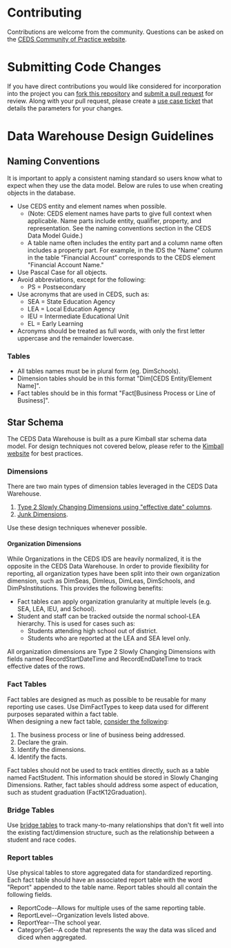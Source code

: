 Contributing
============

Contributions are welcome from the community. Questions can be asked on the
[CEDS Community of Practice website](https://ceds.communities.ed.gov/#program).

# Submitting Code Changes

If you have direct contributions you would like considered for incorporation
into the project you can [fork this repository](https://help.github.com/articles/fork-a-repo/) and
[submit a pull request](https://help.github.com/articles/about-pull-requests/) for review.  Along with your pull request, please
create a [use case ticket](https://github.com/CEDStandards/CEDS-Data-Warehouse/issues/new?assignees=&labels=&template=ceds-integrated-data-store-and-data-warehouse-use-case.md&title=) that details the
parameters for your changes.

# Data Warehouse Design Guidelines

## Naming Conventions

It is important to apply a consistent naming standard so users know what to
expect when they use the data model.  Below are rules to use when creating objects
in the database.

* Use CEDS entity and element names when possible.
  * (Note: CEDS element names have parts to give full context when applicable. Name parts include entity, qualifier, property, and representation. See the naming conventions section in the CEDS Data Model Guide.)
  * A table name often includes the entity part and a column name often includes a property part. For example, in the IDS the "Name" column in the table “Financial Account” corresponds to the CEDS element "Financial Account Name."
* Use Pascal Case for all objects.
* Avoid abbreviations, except for the following:
  * PS = Postsecondary
* Use acronyms that are used in CEDS, such as:
  * SEA = State Education Agency
  * LEA = Local Education Agency
  * IEU = Intermediate Educational Unit
  * EL = Early Learning
* Acronyms should be treated as full words, with only the first letter uppercase and the remainder lowercase.

### Tables

* All tables names must be in plural form (eg. DimSchools).
* Dimension tables should be in this format "Dim[CEDS Entity/Element Name]".
* Fact tables should be in this format "Fact[Business Process or Line of Business]".

## Star Schema

The CEDS Data Warehouse is built as a pure Kimball star schema data model.  For
design techniques not covered below, please refer to the [Kimball website](https://www.kimballgroup.com/data-warehouse-business-intelligence-resources/kimball-techniques/dimensional-modeling-techniques/) for
best practices.

### Dimensions

There are two main types of dimension tables leveraged in the CEDS Data Warehouse.

1. [Type 2 Slowly Changing Dimensions using "effective date" columns](https://en.wikipedia.org/wiki/Slowly_changing_dimension#Type_2:_add_new_row).
2. [Junk Dimensions](https://www.kimballgroup.com/2009/06/design-tip-113-creating-using-and-maintaining-junk-dimensions/).

Use these design techniques whenever possible.

#### Organization Dimensions

While Organizations in the CEDS IDS are heavily normalized, it is the opposite
in the CEDS Data Warehouse.  In order to provide flexibility for reporting, 
all organization types have been split into their own organization dimension, such as
DimSeas, DimIeus, DimLeas, DimSchools, and DimPsInstitutions.  This provides the
following benefits:

* Fact tables can apply organization granularity at multiple levels (e.g. SEA, LEA, IEU, and School).
* Student and staff can be tracked outside the normal school-LEA hierarchy. This is used for cases such as:
  * Students attending high school out of district.
  * Students who are reported at the LEA and SEA level only.

All organization dimensions are Type 2 Slowly Changing Dimensions with fields
named RecordStartDateTime and RecordEndDateTime to track effective dates
of the rows.  

### Fact Tables

Fact tables are designed as much as possible to be reusable for many reporting
use cases.  Use DimFactTypes to keep data used for different purposes separated within a fact table.  
When designing a new fact table, [consider the following](https://www.kimballgroup.com/data-warehouse-business-intelligence-resources/kimball-techniques/dimensional-modeling-techniques/four-4-step-design-process/):

1. The business process or line of business being addressed.  
2. Declare the grain.
3. Identify the dimensions.  
4. Identify the facts. 

Fact tables should not be used to track entities directly, such as a table named FactStudent.  This information should be stored in Slowly Changing Dimensions.  Rather, fact tables should address some aspect of education, such as student graduation (FactK12Graduation).

### Bridge Tables

Use [bridge tables](https://www.kimballgroup.com/2012/02/design-tip-142-building-bridges/) to track many-to-many relationships that don't fit well into the existing fact/dimension structure, such as the relationship between a student and race codes. 

### Report tables

Use physical tables to store aggregated data for standardized reporting.  Each
fact table should have an associated report table with the word "Report" appended
to the table name.  Report tables should all contain the following fields.

* ReportCode--Allows for multiple uses of the same reporting table.
* ReportLevel--Organization levels listed above.
* ReportYear--The school year.
* CategorySet--A code that represents the way the data was sliced and diced when aggregated.
